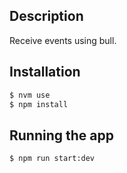 ## Description

Receive events using bull.

## Installation

```bash
$ nvm use
$ npm install
```

## Running the app

```bash
$ npm run start:dev
```
